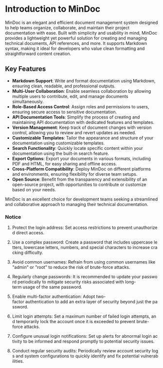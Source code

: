 # Introduction to MinDoc

MinDoc is an elegant and efficient document management system designed to help teams organize, collaborate, and maintain their project documentation with ease. Built with simplicity and usability in mind, MinDoc provides a lightweight yet powerful solution for creating and managing technical documents, API references, and more. It supports Markdown syntax, making it ideal for developers who value clean formatting and straightforward content creation.

## Key Features

- **Markdown Support**: Write and format documentation using Markdown, ensuring clean, readable, and professional outputs.
- **Multi-User Collaboration**: Enable seamless collaboration by allowing multiple users to contribute, edit, and manage documents simultaneously.
- **Role-Based Access Control**: Assign roles and permissions to users, ensuring secure access to sensitive documentation.
- **API Documentation Tools**: Simplify the process of creating and maintaining API documentation with dedicated features and templates.
- **Version Management**: Keep track of document changes with version control, allowing you to review and revert updates as needed.
- **Customizable Templates**: Tailor the appearance and structure of your documentation using customizable templates.
- **Search Functionality**: Quickly locate specific content within your documentation using the built-in search feature.
- **Export Options**: Export your documents in various formats, including PDF and HTML, for easy sharing and offline access.
- **Cross-Platform Compatibility**: Deploy MinDoc on different platforms and environments, ensuring flexibility for diverse team setups.
- **Open Source**: Benefit from the transparency and extensibility of an open-source project, with opportunities to contribute or customize based on your needs.

MinDoc is an excellent choice for development teams seeking a streamlined and collaborative approach to managing their technical documentation.

### Notice

1.  Protect the login address: Set access restrictions to prevent unauthorized direct access.
    
2.  Use a complex password: Create a password that includes uppercase letters, lowercase letters, numbers, and special characters to increase cracking difficulty.
    
3.  Avoid common usernames: Refrain from using common usernames like "admin" or "root" to reduce the risk of brute-force attacks.
    
4.  Regularly change passwords: It is recommended to update your password periodically to mitigate security risks associated with long-term usage of the same password.
    
5.  Enable multi-factor authentication: Adopt two-factor authentication to add an extra layer of security beyond just the password.
    
6.  Limit login attempts: Set a maximum number of failed login attempts, and temporarily lock the account once it is exceeded to prevent brute-force attacks.
    
7.  Configure unusual login notifications: Set up alerts for abnormal login activity to be informed and respond promptly to potential security issues.
    
8.  Conduct regular security audits: Periodically review account security logs and system configurations to quickly identify and fix potential vulnerabilities.
        
